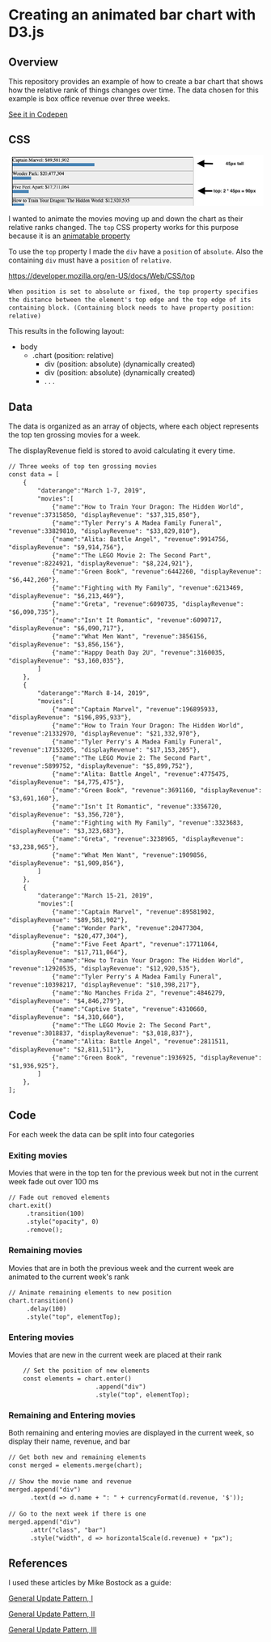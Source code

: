 # Creating an animated bar chart with D3.js

## Overview

This repository provides an example of how to create a bar chart that
shows how the relative rank of things changes over time. The data
chosen for this example is box office revenue over three weeks.

[See it in Codepen](https://codepen.io/baturkey/pen/vPoOOx)

## CSS

![Heights](heights.png)

I wanted to animate the movies moving up and down the chart as their
relative ranks changed. The `top` CSS property works for this purpose
because it is an [animatable property](https://developer.mozilla.org/en-US/docs/Web/CSS/CSS_animated_properties)

To use the `top` property I made the `div` have a `position` of
`absolute`. Also the containing `div` must have a `position` of
`relative`.

https://developer.mozilla.org/en-US/docs/Web/CSS/top

```
When position is set to absolute or fixed, the top property specifies
the distance between the element's top edge and the top edge of its
containing block. (Containing block needs to have property position:
relative)
```

This results in the following layout:

- body
  - .chart (position: relative)
    - div (position: absolute) (dynamically created)
    - div (position: absolute) (dynamically created)
    - . . .

## Data

The data is organized as an array of objects, where each object
represents the top ten grossing movies for a week.

The displayRevenue field is stored to avoid calculating it every time.

```
// Three weeks of top ten grossing movies
const data = [
    {
        "daterange":"March 1-7, 2019",
        "movies":[
            {"name":"How to Train Your Dragon: The Hidden World", "revenue":37315850, "displayRevenue": "$37,315,850"},
            {"name":"Tyler Perry's A Madea Family Funeral", "revenue":33829810, "displayRevenue": "$33,829,810"},
            {"name":"Alita: Battle Angel", "revenue":9914756, "displayRevenue": "$9,914,756"},
            {"name":"The LEGO Movie 2: The Second Part", "revenue":8224921, "displayRevenue": "$8,224,921"},
            {"name":"Green Book", "revenue":6442260, "displayRevenue": "$6,442,260"},
            {"name":"Fighting with My Family", "revenue":6213469, "displayRevenue": "$6,213,469"},
            {"name":"Greta", "revenue":6090735, "displayRevenue": "$6,090,735"},
            {"name":"Isn't It Romantic", "revenue":6090717, "displayRevenue": "$6,090,717"},
            {"name":"What Men Want", "revenue":3856156, "displayRevenue": "$3,856,156"},
            {"name":"Happy Death Day 2U", "revenue":3160035, "displayRevenue": "$3,160,035"},
        ]
    },
    {
        "daterange":"March 8-14, 2019",
        "movies":[
            {"name":"Captain Marvel", "revenue":196895933, "displayRevenue": "$196,895,933"},
            {"name":"How to Train Your Dragon: The Hidden World", "revenue":21332970, "displayRevenue": "$21,332,970"},
            {"name":"Tyler Perry's A Madea Family Funeral", "revenue":17153205, "displayRevenue": "$17,153,205"},
            {"name":"The LEGO Movie 2: The Second Part", "revenue":5899752, "displayRevenue": "$5,899,752"},
            {"name":"Alita: Battle Angel", "revenue":4775475, "displayRevenue": "$4,775,475"},
            {"name":"Green Book", "revenue":3691160, "displayRevenue": "$3,691,160"},
            {"name":"Isn't It Romantic", "revenue":3356720, "displayRevenue": "$3,356,720"},
            {"name":"Fighting with My Family", "revenue":3323683, "displayRevenue": "$3,323,683"},
            {"name":"Greta", "revenue":3238965, "displayRevenue": "$3,238,965"},
            {"name":"What Men Want", "revenue":1909856, "displayRevenue": "$1,909,856"},
        ]
    },
    {
        "daterange":"March 15-21, 2019",
        "movies":[
            {"name":"Captain Marvel", "revenue":89581902, "displayRevenue": "$89,581,902"},
            {"name":"Wonder Park", "revenue":20477304, "displayRevenue": "$20,477,304"},
            {"name":"Five Feet Apart", "revenue":17711064, "displayRevenue": "$17,711,064"},
            {"name":"How to Train Your Dragon: The Hidden World", "revenue":12920535, "displayRevenue": "$12,920,535"},
            {"name":"Tyler Perry's A Madea Family Funeral", "revenue":10398217, "displayRevenue": "$10,398,217"},
            {"name":"No Manches Frida 2", "revenue":4846279, "displayRevenue": "$4,846,279"},
            {"name":"Captive State", "revenue":4310660, "displayRevenue": "$4,310,660"},
            {"name":"The LEGO Movie 2: The Second Part", "revenue":3018837, "displayRevenue": "$3,018,837"},
            {"name":"Alita: Battle Angel", "revenue":2811511, "displayRevenue": "$2,811,511"},
            {"name":"Green Book", "revenue":1936925, "displayRevenue": "$1,936,925"},
        ]
    },
];
```

## Code

For each week the data can be split into four categories

### Exiting movies

Movies that were in the top ten for the previous week but not in the
current week fade out over 100 ms

```
// Fade out removed elements
chart.exit()
     .transition(100)
     .style("opacity", 0)
     .remove();
```

### Remaining movies

Movies that are in both the previous week and the current week are
animated to the current week's rank

```
// Animate remaining elements to new position
chart.transition()
     .delay(100)
     .style("top", elementTop);
```

### Entering movies

Movies that are new in the current week are placed at their rank

```
    // Set the position of new elements
    const elements = chart.enter()
                        .append("div")
                        .style("top", elementTop);
```

### Remaining and Entering movies

Both remaining and entering movies are displayed in the current week,
so display their name, revenue, and bar

```
// Get both new and remaining elements
const merged = elements.merge(chart);

// Show the movie name and revenue
merged.append("div")
      .text(d => d.name + ": " + currencyFormat(d.revenue, '$'));

// Go to the next week if there is one
merged.append("div")
      .attr("class", "bar")
      .style("width", d => horizontalScale(d.revenue) + "px");
```


## References

I used these articles by Mike Bostock as a guide:

[General Update Pattern, I](https://bl.ocks.org/mbostock/3808218)

[General Update Pattern, II](https://bl.ocks.org/mbostock/3808221)

[General Update Pattern, III](https://bl.ocks.org/mbostock/3808234)
